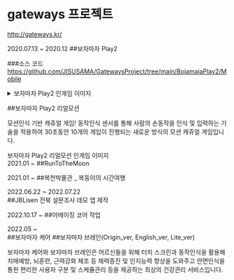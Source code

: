# gateways 프로젝트

http://gateways.kr/


2020.07.13 ~ 2020.12 
##보자마자 Play2

###소스 코드
https://github.com/JISUSAMA/GatewaysProject/tree/main/BojamajaPlay2/Mobile

<details>
<summary> 보자마자 Play2 인게임 이미지 </summary>
![화면 캡처 2023-03-15 084159](https://user-images.githubusercontent.com/38304918/225186109-bc704267-008a-4c3f-aea7-4e83fcc59444.png)
![화면 캡처 2023-03-15 084704](https://user-images.githubusercontent.com/38304918/225186108-18b9704f-e88c-48a3-83b0-036b2eb34285.png)
![화면 캡처 2023-03-15 084636](https://user-images.githubusercontent.com/38304918/225186105-d23773eb-c77b-45e7-bcec-c74dfc2e31ec.png)
![화면 캡처 2023-03-15 084545](https://user-images.githubusercontent.com/38304918/225186097-ba0d2859-2757-473f-8d9e-e28cc0778e84.png)
</details>

##보자마자 Play2 리얼모션
                     
모션인식 기반 캐쥬얼 게임!
동작인식 센서를 통해 사람의 손동작을 인식 및 입력하는 기술을 적용하여 30초동안 10개의 게임이 진행되는 새로운 방식의 모션 캐쥬얼 게임입니다.

<summary> 보자마자 Play2 리얼모션 인게임 이미지</summary>


</details>
2021.01 ~ 
##RunToTheMoon

2021.01 ~ 
##복천박물관 _ 복둥이의 시간여행

2022.06.22 ~ 2022.07.22  
##JBLisen 전북 설문조사 데모 앱 제작

2022.10.17 ~ 
##어메이징 코어 작업

2022.05 ~  
##보자마자 케어
##보자마자 브레인(Origin_ver, English_ver, Lite_ver)

보자마자 케어와 보자마자 브레인은 어르신들을 위해 터치 스크린과 동작인식을 활용해 치매예방, 뇌훈련, 근력강화 체조 등 체력증진 및 인지능력 향상을 도와주고 
안면인식을 통한 편리한 사용자 구분 및 스케쥴관리 등을 제공하는 최상의 건강관리 서비스입니다.
